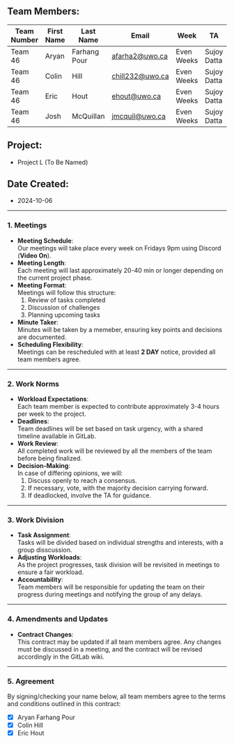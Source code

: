 ## Team Members:

| **Team Number** | **First Name** | **Last Name** | **Email** | **Week** | **TA** | **TA Email** |
|-----------------|----------------|---------------|-----------|----------|--------|--------------|
| Team 46 | Aryan | Farhang Pour | afarha2@uwo.ca | Even Weeks | Sujoy Datta | sdatta46@uwo.ca |
| Team 46 | Colin | Hill | chill232@uwo.ca | Even Weeks | Sujoy Datta | sdatta46@uwo.ca |
| Team 46 | Eric | Hout | ehout@uwo.ca | Even Weeks | Sujoy Datta | sdatta46@uwo.ca |
| Team 46 | Josh | McQuillan | jmcquil@uwo.ca | Even Weeks | Sujoy Datta | sdatta46@uwo.ca |

## Project:

- Project L (To Be Named)

## Date Created:

- 2024-10-06

---

### 1\. Meetings

- **Meeting Schedule**:\
  Our meetings will take place every week on Fridays 9pm using Discord (**Video On**).
- **Meeting Length**:\
  Each meeting will last approximately 20-40 min or longer depending on the current project phase.
- **Meeting Format**:\
  Meetings will follow this structure:
  1. Review of tasks completed
  2. Discussion of challenges
  3. Planning upcoming tasks
- **Minute Taker**:\
  Minutes will be taken by a memeber, ensuring key points and decisions are documented.
- **Scheduling Flexibility**:\
  Meetings can be rescheduled with at least **2 DAY** notice, provided all team members agree.

---

### 2\. Work Norms

- **Workload Expectations**:\
  Each team member is expected to contribute approximately 3-4 hours per week to the project.
- **Deadlines**:\
  Team deadlines will be set based on task urgency, with a shared timeline available in GitLab.
- **Work Review**:\
  All completed work will be reviewed by all the members of the team before being finalized.
- **Decision-Making**:\
  In case of differing opinions, we will:
  1. Discuss openly to reach a consensus.
  2. If necessary, vote, with the majority decision carrying forward.
  3. If deadlocked, involve the TA for guidance.

---

### 3\. Work Division

- **Task Assignment**:\
  Tasks will be divided based on individual strengths and interests, with a group disscussion.
- **Adjusting Workloads**:\
  As the project progresses, task division will be revisited in meetings to ensure a fair workload.
- **Accountability**:\
  Team members will be responsible for updating the team on their progress during meetings and notifying the group of any delays.

---

### 4\. Amendments and Updates

- **Contract Changes**:\
  This contract may be updated if all team members agree. Any changes must be discussed in a meeting, and the contract will be revised accordingly in the GitLab wiki.

---

### 5\. Agreement

By signing/checking your name below, all team members agree to the terms and conditions outlined in this contract:

- [x] Aryan Farhang Pour
- [x] Colin Hill
- [x] Eric Hout
